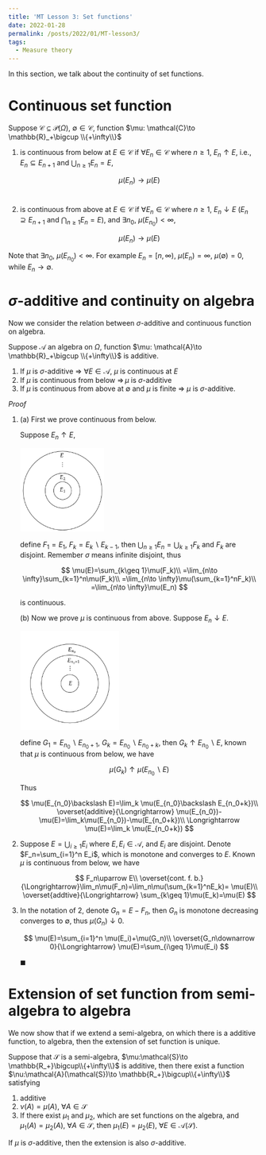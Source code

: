 ```yaml
---
title: 'MT Lesson 3: Set functions'
date: 2022-01-28
permalink: /posts/2022/01/MT-lesson3/
tags:
  - Measure theory
---
```


In this section, we talk about the continuity of set functions.

# Continuous set function

Suppose $\mathcal{C}\subseteq \mathcal{P}(\Omega)$, $\emptyset\in \mathcal{C}$, function $\mu: \mathcal{C}\to \mathbb{R}_+\bigcup \\{+\infty\\}$ 

1. is continuous from below at $E\in \mathcal{C}$ if $\forall E_n\in \mathcal{C}$ where $n \geq 1$, $E_n\uparrow E$, i.e., $E_n\subseteq E_{n+1}$ and $\bigcup_{n\geq 1}E_n=E$,

   

   $$
   \mu(E_n)\to \mu(E)
   $$
   ​      

2. is continuous from above at $E\in \mathcal{C}$ if $\forall E_n\in \mathcal{C}$ where $n \geq 1$, $E_n\downarrow E$ ($E_n\supseteq E_{n+1}$ and $\bigcap_{n\geq 1}E_n=E$), and $\exists n_0$, $\mu(E_{n_0})<\infty$,

   
   
   $$
   \mu(E_n)\to \mu(E)
   $$
   
   

Note that $\exists n_0$, $\mu(E_{n_0})<\infty$. For example $E_n=[n, \infty)$, $\mu(E_n)=\infty$, $\mu(\emptyset)=0$, while $E_n\to \emptyset$.

# $\sigma$-additive and continuity on algebra

Now we consider the relation between $\sigma$-additive and continuous function on algebra.

Suppose $\mathcal{A}$ an algebra on $\Omega$, function $\mu: \mathcal{A}\to \mathbb{R}_+\bigcup \\{+\infty\\}$ is additive.

1. If $\mu$ is $\sigma$-additive $\Longrightarrow$ $\forall E\in \mathcal{A}$, $\mu$ is continuous at $E$ 
2. If $\mu$ is continuous from below $\Longrightarrow\, \mu$ is $\sigma$-additive
3. If $\mu$ is continuous from above at $\emptyset$ and $\mu$ is finite $\Longrightarrow$ $\mu$ is $\sigma$-additive.

*Proof*

1. (a) First we prove continuous from below.

   Suppose $E_n\uparrow E$, 

   <img src="https://github.com/milanmarks/milanmarks.github.io/raw/master/images/diagram-20220128.png" alt="continuous from below" style="zoom: 33%;" />

   define $F_1=E_1$, $F_k=E_k\backslash E_{k-1}$, then $\bigcup_{n\geq 1} E_n=\bigcup_{k\geq 1}F_k$ and $F_k$ are disjoint. Remember $\sigma$ means infinite disjoint, thus 

   

   $$
   \mu(E)=\sum_{k\geq 1}\mu(F_k)\\
   =\lim_{n\to \infty}\sum_{k=1}^n\mu(F_k)\\
   =\lim_{n\to \infty}\mu(\sum_{k=1}^nF_k)\\
   =\lim_{n\to \infty}\mu(E_n)
   $$

   

   is continuous.

   (b) Now we prove $\mu$ is continuous from above. Suppose $E_n\downarrow E$. 

   <img src="https://github.com/milanmarks/milanmarks.github.io/raw/master/images/MT-lesson3-fig2.png" alt="continuous from above" style="zoom:33%;" />

   define $G_1=E_{n_0}\backslash E_{n_0+1}$, $G_k=E_{n_0}\backslash E_{n_0+k}$, then $G_k\uparrow E_{n_0}\backslash E$, known that $\mu$ is continuous from below, we have 

   
   $$
   \mu(G_k)\uparrow \mu(E_{n_0}\backslash E)
   $$
   

   Thus

   
   $$
   \mu(E_{n_0}\backslash E)=\lim_k \mu(E_{n_0}\backslash E_{n_0+k})\\
   \overset{additive}{\Longrightarrow} \mu(E_{n_0})-\mu(E)=\lim_k\mu(E_{n_0})-\mu(E_{n_0+k})\\
   \Longrightarrow \mu(E)=\lim_k \mu(E_{n_0+k})
   $$
   
2. Suppose $E=\bigcup_{i\geq 1}E_i$ where $E, E_i\in \mathcal{A}$, and $E_i$ are disjoint. Denote $F_n=\sum_{i=1}^n E_i$, which is monotone and converges to $E$. Known $\mu$ is continuous from below, we have
   
   $$
   F_n\uparrow E\\
   \overset{cont. f. b.}{\Longrightarrow}\lim_n\mu(F_n)=\lim_n\mu(\sum_{k=1}^nE_k)= \mu(E)\\
   \overset{addtive}{\Longrightarrow} \sum_{k\geq 1}\mu(E_k)=\mu(E)
   $$
   
3. In the notation of 2, denote $G_n=E-F_n$, then $G_n$ is monotone decreasing converges to $\emptyset$, thus $\mu(G_n)\downarrow 0$. 

   
    $$
    \mu(E)=\sum_{i=1}^n \mu(E_i)+\mu(G_n)\\
    \overset{G_n\downarrow 0}{\Longrightarrow} \mu(E)=\sum_{i\geq 1}\mu(E_i)
    $$
    
    $\blacksquare$

# Extension of set function from semi-algebra to algebra

We now show that if we extend a semi-algebra, on which there is a additive function, to algebra, then the extension of set function is unique.

Suppose that $\mathcal{S}$ is a semi-algebra, $\mu:\mathcal{S}\to \mathbb{R_+}\bigcup\\{+\infty\\}$ is additive, then there exist a function $\nu:\mathcal{A}(\mathcal{S})\to \mathbb{R_+}\bigcup\\{+\infty\\}$ satisfying
1. additive
2. $\nu(A)=\mu(A)$, $\forall A \in \mathcal{S}$
3. If there exist $\mu_1$ and $\mu_2$, which are set functions on the algebra, and $\mu_1(A)=\mu_2(A)$, $\forall A\in \mathcal{S}$, then $\mu_1(E)=\mu_2(E)$, $\forall E \in \mathcal{A}(\mathcal{S})$.

If $\mu$ is $\sigma$-additive, then the extension is also $\sigma$-additive.
